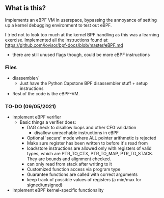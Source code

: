 ## What is this?
Implements an eBPF VM in userspace, bypassing the annoyance of setting up a kernel debugging environment to test out eBPF.

I tried not to look too much at the kernel BPF handling as this was a learning exercise.
Implemented all the instructions found at: https://github.com/iovisor/bpf-docs/blob/master/eBPF.md
- there are still unused flags though, could be more eBPF instructions

### Files
- diassembler/
  - Just have the Python Capstone BPF disassembler stuff + setup instructions
- Rest of the code is the eBPF-VM.

### TO-DO (09/05/2021)
- Implement eBPF verifier
  - Basic things a verifier does:
    - DAG check to disallow loops and other CFG validation
      - disallow unreachable instructions in eBPF
    - Optional 'secure' mode where ALL pointer arithmetic is rejected
    - Make sure register has been written to before it's read from
    - load/store instructions are allowed only with registers of valid types, which
      are PTR_TO_CTX, PTR_TO_MAP, PTR_TO_STACK. They are bounds and alignment checked.
    - can only read from stack after writing to it
    - Customized function access via program type
    - Guarantee functions are called with correct arguments
    - keep track of possible values of registers (a min/max for signed/unsigned)
- Implement eBPF kernel-specific functionality

